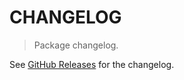 # CHANGELOG

> Package changelog.

See [GitHub Releases](https://github.com/stdlib-js/stats-base-dists-betaprime-pdf/releases) for the changelog.
